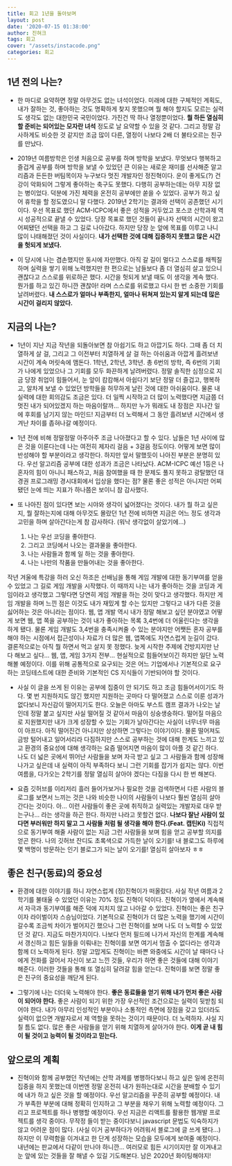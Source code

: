 ```yaml
---
title: 회고 1년을 돌아보며
layout: post
date: '2020-07-15 01:38:00'
author: 진혀크
tags: 회고
cover: "/assets/instacode.png"
categories: 회고
---
```


## 1년 전의 나는?
* 한 마디로 요약하면 정말 아무것도 없는 녀석이었다. 미래에 대한 구체적인 계획도, 내가 잘하는 것, 좋아하는 것도 명확하게 찾지 못했으며 뭘 해야 할지도 모르는 실력도 생각도 없는 대한민국 국민이었다. 가진건 딱 하나 열정뿐이었다. **뭘 하든 열심히 할 준비는 되어있는 모자란 녀석** 정도로 날 요약할 수 있을 것 같다. 그리고 정말 감사하게도 비슷한 것 같지만 조금 많이 다른, 열정이 나보다 2배 더 불타오르는 친구를 만났다.

* 2019년 여름방학은 인생 처음으로 공부를 하며 방학을 보냈다. 무엇보다 행복하고 즐겁게 공부를 하며 방학을 보낼 수 있었던 큰 이유는 새로운 재미를 선사해준 알고리즘과 든든한 버팀목이자 누구보다 멋진 개발자인 정진혁이다. 운이 좋게도(?) 건강이 악화되어 그렇게 좋아하는 축구도 못했다. 다행히 공부하는데는 아무 지장 없는 병이었다. 덕분에 가진 체력을 온전히 공부에만 쏟을 수 있었다. 공부가 하고 싶어 휴학을 할 정도였으니 말 다했다. 2019년 2학기는 결과와 선택이 공존했던 시기이다. 우선 목표로 했던 ACM-ICPC에서 좋은 성적을 거두었고 포스코 산학과제 역시 성공적으로 끝낼 수 있었다. 당장 목표로 했던 것들이 끝나자 선택의 시간이 왔고 어찌됐던 선택을 하고 그 길로 나아갔다. 하지만 당장 눈 앞에 목표를 이루고 나니 많이 나태해졌던 것이 사실이다. **내가 선택한 것에 대해 집중하지 못했고 많은 시간을 헛되게 보냈다.**

* 이 당시에 나는 겸손했지만 동시에 자만했다. 아직 갈 길이 멀다고 스스로를 채찍질 하며 실력을 쌓기 위해 노력했지만 한 편으로는 남들보다 좀 더 열심히 살고 있으니 괜찮다고 스스로를 위로하곤 했다. 시간을 헛되게 보낼 때도 이 생각을 계속 했다. 뭔가를 하고 있긴 하니깐 괜찮아! 라며 스스로를 위로했고 다시 한 번 소중한 기회를 날려버렸다. **내 스스로가 얼마나 부족한지, 얼마나 뒤쳐져 있는지 알게 되는데 많은 시간이 걸리지 않았다.**

## 지금의 나는?
* 1년이 지난 지금 작년을 되돌아보면 참 아쉽기도 하고 아깝기도 하다. 그때 좀 더 치열하게 살 걸, 그리고 그 이전부터 치열하게 살 걸 하는 아쉬움과 아깝게 흘려보낸 시간이 계속 머릿속에 맴돈다. 1학년, 2학년, 3학년. 총 6번의 방학, 즉 6번의 기회가 나에게 있었으나 그 기회를 모두 화끈하게 날려버렸다. 정말 솔직한 심정으로 지금 당장 취업이 힘들어서, 눈 앞이 캄캄해서 아쉽다기 보단 정말 더 즐겁고, 행복하고, 알차게 보낼 수 있었던 방학들을 허무하게 날린 것에 대한 아쉬움이다. 물론 내 실력에 대한 회의감도 조금은 있다. 더 일찍 시작하고 더 많이 노력했다면 지금쯤 더 멋진 내가 되어있겠지 하는 마음이랄까... 하지만 누가 뭐래도 내 장점은 지나간 일에 후회를 남기지 않는 마인드! 지금부터 더 노력해서 그 동안 흘려보낸 시간에서 생겨난 차이를 좁혀나갈 예정이다.

* 1년 전에 비해 정말정말 아주아주 조금 나아졌다고 할 수 있다. 남들은 1년 사이에 많은 것을 이룬다는데 나는 여전히 제자리 걸음 + 3걸음 정도이다. 어떻게 보면 많이 반성해야 할 부분이라고 생각한다. 하지만 앞서 말했듯이 나아진 부분은 분명히 있다. 우선 알고리즘 공부에 대한 성과가 조금은 나타났다. ACM-ICPC 예선 1등은 나 혼자의 힘이 아니니 패스하고, 처음 참여했을 때 한 문제도 풀지 못하고 광탈했던 대경권 프로그래밍 경시대회에서 입상을 했다는 점? 물론 좋은 성적은 아니지만 어찌됐던 눈에 띄는 지표가 하나쯤은 보이니 참 감사했다.

* 또 나아진 점이 있다면 보는 시야와 생각이 넓어졌다는 것이다. 내가 뭘 하고 싶은지, 뭘 잘하는지에 대해 아무것도 몰랐던 1년 전에 비하면 지금은 어느 정도 생각과 고민을 하며 살아간다는게 참 감사하다. (워낙 생각없이 살았기에...)

  1. 나는 우선 코딩을 좋아한다.
  2. 그리고 코딩에서 나오는 결과물을 좋아한다.
  3. 나는 사람들과 함께 일 하는 것을 좋아한다.
  4. 나는 나만의 작품을 만들어내는 것을 좋아한다.

작년 겨울에 특강을 하러 오신 하조은 선배님을 통해 게임 개발에 대한 동기부여를 얻을 수 있었고 그 길로 게임 개발을 시작했다. 이 때까지 나는 내가 좋아하는 것을 코딩과 게임이라고 생각했고 그렇다면 당연히 게임 개발을 하는 것이 맞다고 생각했다. 하지만 게임 개발을 하며 느낀 점은 이것도 내가 재밌게 할 수는 있지만 그렇다고 내가 다른 것을 싫어하는 것은 아니라는 점이다. 웹, 앱 개발 역시 내가 정말 해보고 싶던 분야였고 어떻게 보면 웹, 앱 쪽을 공부하는 것이 내가 좋아하는 목록 3,4번에 더 어울린다는 생각을 하게 됐다. 물론 게임 개발도 3,4번을 충족시켜줄 수 있는 분야지만 어쨋든 혼자 공부를 해야 하는 시점에서 접근성이나 자료가 더 많은 웹, 앱쪽에도 자연스럽게 눈길이 갔다. 결론적으로는 아직 뭘 하면서 먹고 살지 못 정했다. 늦게 시작한 주제에 건방지지만 난 다 해보고 싶다... 웹, 앱, 게임 3가지 전부... 현실적으로 힘들어보이긴 하지만 일단 노력해볼 예정이다. 이를 위해 공통적으로 요구되는 것은 어느 기업에서나 기본적으로 요구하는 코딩테스트에 대한 준비와 기본적인 CS 지식들이 기반되어야 할 것이다.

* 사실 이 글을 쓰게 된 이유는 공부에 집중이 안 되기도 하고 조금 힘들어서이기도 하다. 몇 번 지원하지도 않긴 했지만 지원하는 곳마다 다 떨어졌고 스스로 이룬 성과가 없다보니 자신감이 떨어지기도 한다. 오늘은 아마도 부스트 캠프 결과가 나오는 날인데 정말 붙고 싶지만 사실 떨어질 것 같아서 마음이 싱숭생숭하다. 떨어질 마음으로 지원했지만 내가 크게 성장할 수 있는 기회가 날아간다는 사실이 너무너무 마음이 아프다. 아직 떨어진건 아니지만 상상하면 그렇다는 이야기이다. 물론 떨어져도 금방 털어내고 일어서리라 다짐하지만 스스로 공부하는 것에 대해 한계도 느끼고 있고 환경의 중요성에 대해 생각하는 요즘 떨어지면 마음이 많이 아플 것 같긴 하다. 나도 더 넓은 곳에서 뛰어난 사람들을 보며 자극 받고 싶고 그 사람들과 함께 성장해 나가고 싶은데 내 실력이 아직 부족하다 보니 그런 기회를 잡기가 쉽지는 않다. 이번 여름을, 다가오는 2학기를 정말 열심히 살아야 겠다는 다짐을 다시 한 번 해본다.

* 요즘 깃허브를 이리저리 흘러 들어가보거나 필요한 것을 검색하면서 다른 사람의 블로그를 보면서 느끼는 것은 나와 비슷한 나이의 사람들이 나보다 훨씬 열심히 살아간다는 것이다. 아... 이런 사람들이 좋은 곳에 취직하고 실력있는 개발자로 대우 받는구나... 라는 생각을 하곤 한다. 하지만 나라고 못할건 없다. **나보다 잘난 사람이 있다면 부러워만 하지 말고 그 사람들 처럼 될 생각을 해야 한다.(Feat. 캡틴Ki)** 직접적으로 동기부여 해줄 사람이 없는 지금 그런 사람들을 보며 힘을 얻고 공부할 의지를 얻곤 한다. 나의 깃허브 잔디도 초록색으로 가득한 날이 오기를! 내 블로그도 하루에 몇 백명이 방문하는 인기 블로그가 되는 날이 오기를! 열심히 살아보자 ㅎㅎ

## 좋은 친구(동료)의 중요성
* 환경에 대한 이야기를 하니 자연스럽게 (정)진혁이가 떠올랐다. 사실 작년 여름과 2학기를 불태울 수 있었던 이유는 70% 정도 진혁이 덕이다. 진혁이가 옆에서 계속해서 자극과 동기부여를 해준 덕에 지치지 않고 나아갈 수 있었다. 진혁이는 좋은 친구이자 라이벌이자 스승님이었다. 기본적으로 진혁이가 더 많은 노력을 했기에 시간이 갈수록 조금씩 차이가 벌어지긴 했으나 그런 진혁이를 보며 나도 더 노력할 수 있었던 것 같다. 지금도 마찬가지이다. 나보다 먼저 필드에 나가서 자신의 한계를 계속해서 갱신하고 힘든 일들을 이뤄내는 진혁이를 보면 여기서 멈출 수 없다라는 생각과 함께 더 노력하게 된다. 정말 고맙게도 진혁이는 바쁜 와중에도 시간이 날 때마다 나에게 전화를 걸어서 자신이 보고 느낀 것들, 우리가 하면 좋은 것들에 대해 이야기 해준다. 이러한 것들을 통해 또 열심히 달려갈 힘을 얻는다. 진혁이를 보면 정말 좋은 친구의 중요성을 깨닫게 된다.

* 그렇기에 나는 더더욱 노력해야 한다. **좋은 동료들을 얻기 위해 내가 먼저 좋은 사람이 되어야 한다.** 좋은 사람이 되기 위한 가장 우선적인 조건으로는 실력이 뒷받침 되어야 한다. 내가 아무리 인성적인 부분이나 소통적인 측면에 장점을 갖고 있더라도 실력이 없으면 개발자로서 제 역할을 못하는 것이기 때문이다. 더 노력하자. 사실 지칠 틈도 없다. 많은 좋은 사람들을 얻기 위해 치열하게 살아가야 한다. **이게 곧 내 힘이 될 것이고 능력이 될 것이라고 믿는다.**

## 앞으로의 계획
* 진혁이와 함께 공부했던 작년에는 산학 과제를 병행하다보니 하고 싶은 일에 온전히 집중을 하지 못했는데 이번엔 정말 온전히 내가 원하는대로 시간을 분배할 수 있기에 내가 하고 싶은 것을 할 예정이다. 우선 알고리즘을 꾸준히 공부할 예정이다. 내가 부족한 부분에 대해 정확히 인지하고 그 부분을 채우기 위해 노력할 예정이다. 그리고 프로젝트를 하나 병행할 예정이다. 우선 지금은 리액트를 활용한 웹개발 프로젝트를 생각 중이다. 무작정 들이 받는 중이다보니 javascript 문법도 익숙하지가 않고 어려운 점이 많다. (사실 이거 공부하다가 어려워서 블로그에 글 쓰게 됐다...) 하지만 이 무력함을 이겨내고 한 단계 성장하는 모습을 모두에게 보여줄 예정이다. 내년에는 판교에서 다같이 만나야 하니깐... 여러모로 힘든 시기이지만 잘 이겨내고 눈 앞에 있는 것들을 잘 해낼 수 있길 기도해본다. 남은 2020년 화이팅해야지!
